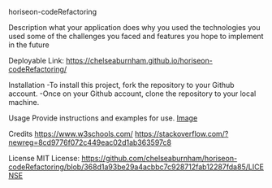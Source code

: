 horiseon-codeRefactoring

Description
what your application does
why you used the technologies you used
some of the challenges you faced and features you hope to implement in the future 

Deployable Link: https://chelseaburnham.github.io/horiseon-codeRefactoring/

Installation
-To install this project, fork the repository to your Github account. 
-Once on your Github account, clone the repository to your local machine. 

Usage
Provide instructions and examples for use. 
[Image](assets/images/screenshot.png)

Credits
https://www.w3schools.com/
https://stackoverflow.com/?newreg=8cd9776f072c449eac02d1ab363597c8

License
MIT License: https://github.com/chelseaburnham/horiseon-codeRefactoring/blob/368d1a93be29a4acbbc7c928712fab12287fda85/LICENSE